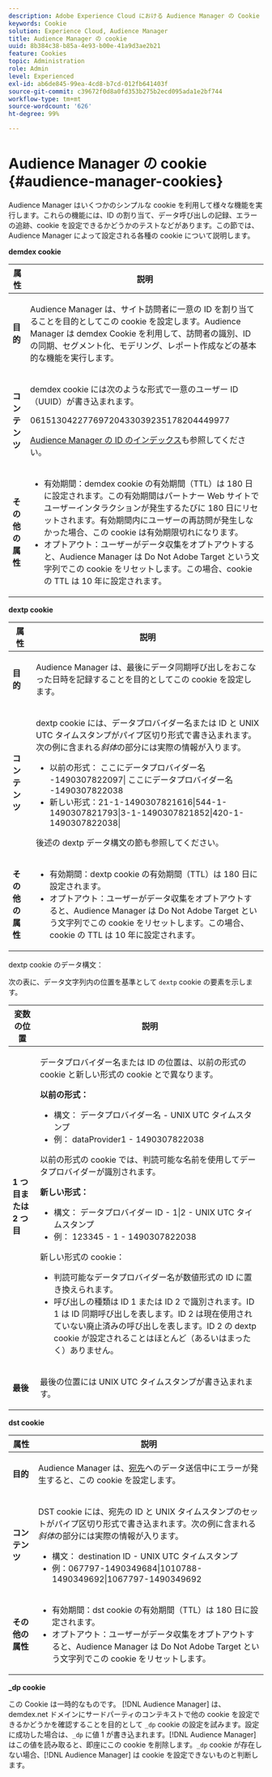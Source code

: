 ```yaml
---
description: Adobe Experience Cloud における Audience Manager の Cookie について説明します。
keywords: Cookie
solution: Experience Cloud, Audience Manager
title: Audience Manager の cookie
uuid: 8b384c38-b85a-4e93-b00e-41a9d3ae2b21
feature: Cookies
topic: Administration
role: Admin
level: Experienced
exl-id: ab6de845-99ea-4cd8-b7cd-012fb641403f
source-git-commit: c39672f0d8a0fd353b275b2ecd095ada1e2bf744
workflow-type: tm+mt
source-wordcount: '626'
ht-degree: 99%

---
```


# Audience Manager の cookie {#audience-manager-cookies}

Audience Manager はいくつかのシンプルな cookie を利用して様々な機能を実行します。これらの機能には、ID の割り当て、データ呼び出しの記録、エラーの追跡、cookie を設定できるかどうかのテストなどがあります。この節では、Audience Manager によって設定される各種の cookie について説明します。

**demdex cookie**

<table id="table_1CCF7EA2BC9E421F8DEECA5F611E33F6"> 
 <thead> 
  <tr> 
   <th colname="col1" class="entry"> 属性 </th> 
   <th colname="col2" class="entry"> 説明 </th> 
  </tr> 
 </thead>
 <tbody> 
  <tr> 
   <td colname="col1"> <p> <b>目的</b> </p> </td> 
   <td colname="col2"> <p> <span class="keyword"> Audience Manager</span> は、サイト訪問者に一意の ID を割り当てることを目的としてこの cookie を設定します。<span class="keyword">Audience Manager</span> は <span class="wintitle">demdex</span> Cookie を利用して、訪問者の識別、ID の同期、セグメント化、モデリング、レポート作成などの基本的な機能を実行します。 </p> </td> 
  </tr> 
  <tr> 
   <td colname="col1"> <p> <b>コンテンツ</b> </p> </td> 
   <td colname="col2"> <p><span class="wintitle">demdex</span> cookie には次のような形式で一意のユーザー ID（UUID）が書き込まれます。 </p> <p> <span class="codeph"> 06151304227769720433039235178204449977 </span> </p> <p><a href="https://experienceleague.adobe.com/docs/audience-manager/user-guide/reference/ids-in-aam.html?lang=ja" format="https" scope="external">Audience Manager の ID のインデックス</a>も参照してください。 </p> </td> 
  </tr> 
  <tr> 
   <td colname="col1"> <p> <b>その他の属性</b> </p> </td> 
   <td colname="col2"> <p> 
     <ul id="ul_11291DA87C5045E880034E06C863BCDA"> 
      <li id="li_40C30A06A12449A4A8748621223CA71B">有効期間：<span class="wintitle">demdex</span> cookie の有効期間（TTL）は 180 日に設定されます。この有効期間はパートナー Web サイトでユーザーインタラクションが発生するたびに 180 日にリセットされます。有効期間内にユーザーの再訪問が発生しなかった場合、この cookie は有効期限切れになります。 </li> 
      <li id="li_A589EDA2198249829207A183872EF1FF">オプトアウト：ユーザーがデータ収集をオプトアウトすると、<span class="keyword">Audience Manager</span> は <span class="codeph">Do Not Adobe Target</span> という文字列でこの cookie をリセットします。この場合、cookie の TTL は 10 年に設定されます。 </li> 
     </ul> </p> </td> 
  </tr> 
 </tbody> 
</table>

**dextp cookie**

<table id="table_7343C9C9ADD24D3FA693ECC76E4A4045"> 
 <thead> 
  <tr> 
   <th colname="col1" class="entry"> 属性 </th> 
   <th colname="col2" class="entry"> 説明 </th> 
  </tr> 
 </thead>
 <tbody> 
  <tr> 
   <td colname="col1"> <p> <b>目的</b> </p> </td> 
   <td colname="col2"> <p> <span class="keyword">Audience Manager</span> は、最後にデータ同期呼び出しをおこなった日時を記録することを目的としてこの cookie を設定します。 </p> </td> 
  </tr> 
  <tr> 
   <td colname="col1"> <p> <b>コンテンツ</b> </p> </td> 
   <td colname="col2"> <p><span class="wintitle">dextp</span> cookie には、データプロバイダー名または ID と UNIX UTC タイムスタンプがパイプ区切り形式で書き込まれます。次の例に含まれる<i>斜体</i>の部分には実際の情報が入ります。 </p> <p> 
     <ul id="ul_80D0BC3FCF06470991E12712401D784A"> 
      <li id="li_03747A433CEB4756A26CD866E716B89D">以前の形式：<span class="codeph"><span class="varname"> ここにデータプロバイダー名 </span>-1490307822097| <span class="varname"> ここにデータプロバイダー名 </span>-1490307822038 </span> </li> 
      <li id="li_79E7000E82DB4ADA9E9887B017343B2D">新しい形式：<span class="codeph">21-1-1490307821616|544-1-1490307821793|3-1-1490307821852|420-1-1490307822038| </span> </li> 
     </ul> </p> <p>後述の dextp データ構文の節も参照してください。 </p> </td> 
  </tr> 
  <tr> 
   <td colname="col1"> <p> <b>その他の属性</b> </p> </td> 
   <td colname="col2"> <p> 
     <ul id="ul_4922AC2CD55D4C888A6FBEB22F8B889B"> 
      <li id="li_91A68C44E53840379C2ACDED25468735">有効期間：<span class="wintitle">dextp</span> cookie の有効期間（TTL）は 180 日に設定されます。 </li> 
      <li id="li_6B8C674EFAAC4DABA0A640CF29247F99">オプトアウト：ユーザーがデータ収集をオプトアウトすると、<span class="keyword">Audience Manager</span> は <span class="codeph">Do Not Adobe Target</span> という文字列でこの cookie をリセットします。この場合、cookie の TTL は 10 年に設定されます。 </li> 
     </ul> </p> </td> 
  </tr> 
 </tbody> 
</table>

dextp cookie のデータ構文：

次の表に、データ文字列内の位置を基準として `dextp` cookie の要素を示します。

<table id="table_BE00604B97F24F5A94AA4F566063D785"> 
 <thead> 
  <tr> 
   <th colname="col1" class="entry"> 変数の位置 </th> 
   <th colname="col2" class="entry"> 説明 </th> 
  </tr> 
 </thead>
 <tbody> 
  <tr> 
   <td colname="col1"> <p> <b>1 つ目または 2 つ目</b> </p> </td> 
   <td colname="col2"> <p>データプロバイダー名または ID の位置は、以前の形式の cookie と新しい形式の cookie とで異なります。 </p> <p> <b>以前の形式：</b> </p> <p> 
     <ul id="ul_5BFBF40E3FE849CA859030F2D070FDF6"> 
      <li id="li_E8F4DC0CB15B472ABE9892B3A61D7F77">構文：<span class="codeph"> <span class="varname"> データプロバイダー名 </span> - <span class="varname"> UNIX UTC タイムスタンプ </span> </span> </li> 
      <li id="li_7CD8B101156140F49EA97B18E9591402">例：<span class="codeph"> dataProvider1 - 1490307822038 </span> </li> 
     </ul> </p> <p>以前の形式の cookie では、判読可能な名前を使用してデータプロバイダーが識別されます。 </p> <p> <b>新しい形式：</b> </p> <p> 
     <ul id="ul_AC6225CA781746148C125F21DFED1ED9"> 
      <li id="li_29C4B52E398B4EA28944980A15B05A57">構文：<span class="codeph"> <span class="varname"> データプロバイダー ID </span> - 1|2 - <span class="varname"> UNIX UTC タイムスタンプ </span> </span> </li> 
      <li id="li_3BF30CA5FED242DF96E0B54AFC64B06F">例：<span class="codeph"> 123345 - 1 - 1490307822038 </span> </li> 
     </ul> </p> <p>新しい形式の cookie： </p> <p> 
     <ul id="ul_F05A91A455FA44C7A71186C0C9E31630"> 
      <li id="li_A8C9638173684359BABC4207845A4F48">判読可能なデータプロバイダー名が数値形式の ID に置き換えられます。 </li> 
      <li id="li_28F1E2DB24904E53BE9718AD788CE61E">呼び出しの種類は ID 1 または ID 2 で識別されます。ID 1 は ID 同期呼び出しを表します。ID 2 は現在使用されていない廃止済みの呼び出しを表します。ID 2 の dextp cookie が設定されることはほとんど（あるいはまったく）ありません。 </li> 
     </ul> </p> </td> 
  </tr> 
  <tr> 
   <td colname="col1"> <p> <b>最後</b> </p> </td> 
   <td colname="col2"> <p>最後の位置には UNIX UTC タイムスタンプが書き込まれます。 </p> </td> 
  </tr> 
 </tbody> 
</table>

**dst cookie**

<table id="table_83AE9B6350C6408BAECD9FCF33022B98"> 
 <thead> 
  <tr> 
   <th colname="col1" class="entry"> 属性 </th> 
   <th colname="col2" class="entry"> 説明 </th> 
  </tr> 
 </thead>
 <tbody> 
  <tr> 
   <td colname="col1"> <p> <b>目的</b> </p> </td> 
   <td colname="col2"> <p> <span class="keyword">Audience Manager</span> は、<a href="https://experienceleague.adobe.com/docs/audience-manager/user-guide/features/destinations/destinations.html" format="https" scope="external">宛先</a>へのデータ送信中にエラーが発生すると、この cookie を設定します。 </p> </td> 
  </tr> 
  <tr> 
   <td colname="col1"> <p> <b>コンテンツ</b> </p> </td> 
   <td colname="col2"> <p> <span class="wintitle">DST</span> cookie には、宛先の ID と UNIX タイムスタンプのセットがパイプ区切り形式で書き込まれます。次の例に含まれる<i>斜体</i>の部分には実際の情報が入ります。 </p> <p> 
     <ul id="ul_CE98076A02DA413486C1D341E9806889"> 
      <li id="li_850209D956644749B98C7A208C825C15">構文：<span class="codeph"> <span class="varname"> destination ID </span> - <span class="varname"> UNIX UTC タイムスタンプ </span> </span> </li> 
      <li id="li_4A22152C70844733982230EBF7B9EB78">例：<span class="codeph">067797-1490349684|1010788-1490349692|1067797-1490349692 </span> </li> 
     </ul> </p> </td> 
  </tr> 
  <tr> 
   <td colname="col1"> <p> <b>その他の属性</b> </p> </td> 
   <td colname="col2"> <p> 
     <ul id="ul_5D13DD701B484B51BF2808A69A919106"> 
      <li id="li_4E665114C63246FBA32A4E19984D2693">有効期間：<span class="wintitle">dst</span> cookie の有効期間（TTL）は 180 日に設定されます。 </li> 
      <li id="li_A682B566704F43D2AB72487EFF212474">オプトアウト：ユーザーがデータ収集をオプトアウトすると、<span class="keyword">Audience Manager</span> は <span class="codeph">Do Not Adobe Target</span> という文字列でこの cookie をリセットします。 </li> 
     </ul> </p> </td> 
  </tr> 
 </tbody> 
</table>

**_dp cookie**

この Cookie は一時的なものです。 [!DNL Audience Manager] は、demdex.net ドメインにサードパーティのコンテキストで他の cookie を設定できるかどうかを確認することを目的として `_dp` cookie の設定を試みます。設定に成功した場合は、`_dp` に値 1 が書き込まれます。[!DNL Audience Manager] はこの値を読み取ると、即座にこの cookie を削除します。`_dp` cookie が存在しない場合、[!DNL Audience Manager] は cookie を設定できないものと判断します。
